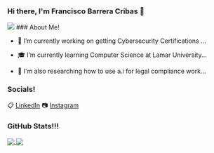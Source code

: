 ### Hi there, I'm Francisco Barrera Cribas 👋


<img src= 'https://github.com/cri-bas/cri-bas/assets/112018728/f6b6156c-c307-4e58-a988-b15a34af0dd2' />
### About Me!

- 🔭 I’m currently working on getting Cybersecurity Certifications ...
  
- 🎓 I’m currently learning Computer Science at Lamar University...
  
- 🌱 I'm also researching how to use a.i for legal compliance work...

### Socials!
📋 [LinkedIn](https://www.linkedin.com/in/fbcribas)
📷 [Instagram](https://www.instagram.com/cri.bas/)



### GitHub Stats!!!
<a href="https://github.com/cri-bas/cri-bas">
  <img align="center" src="https://github-readme-stats.vercel.app/api/top-langs/?username=cri-bas&hide=makefile,html,tex&title_color=ffffff&text_color=c9cacc&icon_color=2bbc8a&bg_color=1d1f21&langs_count=3" />
</a>
<a href="https://github.com/cri-bas/cri-bas">
  <img align="center" src="https://github-readme-stats.vercel.app/api?username=cri-bas&show_icons=true&line_height=27&count_private=true&title_color=ffffff&text_color=c9cacc&icon_color=2bbc8a&bg_color=1d1f21" />
</a>



